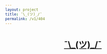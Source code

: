 ```yaml
---
layout: project
title: ¯\_(ツ)_/¯
permalink: /v1/404
---
```


<h1 align="center">
  <a href="/">¯\_(ツ)_/¯</a>
</h1>
